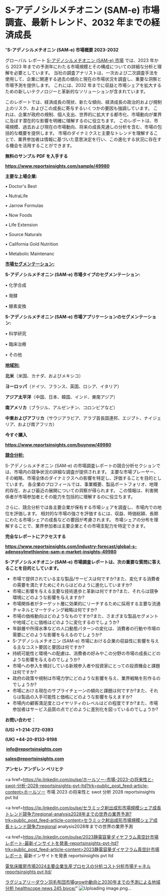 # S-アデノシルメチオニン (SAM-e) 市場調査、最新トレンド、2032 年までの経済成長

"<strong>S-アデノシルメチオニン (SAM-e) 市場概要 2023-2032</strong>

グローバル レポート <a href=https://www.reportsinsights.com/sample/49980>S-アデノシルメチオニン (SAM-e) 市場</a> では、2023 年から 2023 年までの予測年にわたる市場規模とその構成についての詳細な分析と理解を必要としています。 当社の調査アナリストは、一次および二次調査手法を使用して、企業に関連する過去の傾向と現在の市場状況を調査し、重要な洞察と市場予測を提供します。 これには、2032 年までに収益と市場シェアを拡大​​するための新しいテクノロジーと革新的なソリューションが含まれています。

このレポートでは、経済成長の現状、新たな傾向、経済成長の政治的および規制上のリスク、およびこの成長に寄与するいくつかの要因も強調しています。 これは、企業が政府の規制、個人支出、世界的に拡大する都市化、市場動向が業界に及ぼす潜在的な影響を明確に理解するのに役立ちます。 このレポートは、市場規模、過去および現在の市場動向、将来の成長見通しの分析を含む、市場の包括的な概要を提供します。 市場のダイナミクスと主要なトレンドを理解することで、業界参加者は情報に基づいた意思決定を行い、この進化する状況に存在する機会を活用することができます。

<strong><b>無料のサンプル PDF を入手する</b></strong>

<a href=https://www.reportsinsights.com/sample/49980><strong><u>https://www.reportsinsights.com/sample/49980</u></strong></a>

<strong>主要な上場企業:</strong>

• Doctor's Best

• NutraLife

• Jarrow Formulas

• Now Foods

• Life Extension

• Source Naturals

• California Gold Nutrition

• Metabolic Maintenanc

<strong><u>市場セグメンテーション</u></strong><strong><u>:</u></strong>

<strong>S-アデノシルメチオニン (SAM-e) 市場タイプのセグメンテーション:</strong>

• 化学合成

• 発酵

• 酵素変換

<strong>S-アデノシルメチオニン (SAM-e) 市場アプリケーションのセグメンテーション:</strong>

• 科学研究

• 臨床治療

• その他

<strong><u>地域別</u></strong><strong><u>:</u></strong>

<strong>北米</strong>（米国、カナダ、およびメキシコ）

<strong>ヨーロッパ</strong>（ドイツ、フランス、英国、ロシア、イタリア）

<strong>アジア太平洋</strong>（中国、日本、韓国、インド、東南アジア）

<strong>南アメリカ</strong>（ブラジル、アルゼンチン、コロンビアなど）

<strong>中東およびアフリカ</strong>（サウジアラビア、アラブ首長国連邦、エジプト、ナイジェリア、および南アフリカ）

<strong>今すぐ購入</strong>

<a href=https://www.reportsinsights.com/buynow/49980><strong><u>https://www.reportsinsights.com/buynow/49980</u></strong></a>

<strong><u>競合分析:</u></strong>

S-アデノシルメチオニン (SAM-e) の市場調査レポートの競合分析セクションでは、市場内の競争状況の詳細な調査が提供されます。 主要な市場プレーヤー、その戦略、市場全体のダイナミクスへの影響を特定し、評価することを目的としています。 各企業のプロフィールでは、事業概要、製品ポートフォリオ、地理的存在、および最近の展開についての洞察が得られます。 この情報は、利害関係者が市場参加者とその能力を包括的に理解するのに役立ちます。

さらに、競合分析では各主要企業が保有する市場シェアを調査し、市場内での地位を評価します。 相対的な市場の強さを評価するには、収益、時価総額、長期にわたる市場シェアの成長などの要因が考慮されます。 市場シェアの分布を理解することで、業界参加者は主要企業とその市場支配力を特定できます。

<strong>完全なレポートにアクセスする</strong>

<a href=https://www.reportsinsights.com/industry-forecast/global-s-adenosylmethionine-sam-e-market-insights-49980><strong><u><b>https://www.reportsinsights.com/industry-forecast/global-s-adenosylmethionine-sam-e-market-insights-49980</b></u></strong></a>

<strong><b>S-アデノシルメチオニン (SAM-e) 市場調査レポートは、次の重要な質問に答えることを目的としています。</b></strong>
<ul>
  <li>市場で提供されている主な製品/サービスは何ですか?また、変化する消費者の需要を満たすためにそれらはどのように進化していますか?</li>
  <li>市場に影響を与える主要な技術進歩と革新は何ですか?また、それらは競争環境にどのような影響を与えますか?</li>
  <li>市場関係者がターゲット層に効果的にリーチするために採用する主要な流通チャネルとマーケティング戦略は何ですか?</li>
  <li>市場の価格動向はどのようなものですか?また、さまざまな製品セグメントや地域ごとに価格はどのように変化するのでしょうか?</li>
  <li>年齢層や所得水準などの人口動態パターンの変化は、消費者の行動や市場の需要にどのような影響を与えるのでしょうか?</li>
  <li>S-アデノシルメチオニン (SAM-e) 市場における企業の収益性に影響を与える主なコスト要因と要因は何ですか?</li>
  <li>持続可能性と環境への配慮は、消費者の好みやこの分野の市場の成長にどのような影響を与えるのでしょうか?</li>
  <li>市場への参入を検討している新規参入者や投資家にとっての投資機会と課題は何ですか?</li>
  <li>政府の政策や規制は市場力学にどのような影響を与え、業界戦略を形作るのでしょうか?</li>
  <li>市場における現在のサプライチェーンの傾向と課題は何ですか?また、それらは製品の入手可能性と価格にどのような影響を与えますか?</li>
  <li>市場内の顧客満足度とロイヤリティのレベルはどの程度ですか?また、市場参加者はサービス品質の点でどのように差別化を図っているのでしょうか?</li>
</ul>
<strong>お問い合わせ：</strong>

<strong>(US) +1-214-272-0393</strong>

<strong>(UK) +44-20-8133-9198</strong>

<strong> </strong><a href=info@reportsinsights.com><strong><u>info@reportsinsights.com</u></strong></a>

<a href=sales@reportsinsights.com><strong><u>sales@reportsinsights.com</u></strong></a>

<strong>アンセレ アンデレン ベリヒテ</strong>

<a href=https://jp.linkedin.com/pulse/ホールソー-市場-2023-の将来性と-swot-分析-2028-reportsinsights-pvt-ltd?trk=public_post_feed-article-content>ホールソー 市場 2023 の将来性と swot 分析 2028 reportsinsights pvt ltd</a>

<a href=https://jp.linkedin.com/pulse/セラミック射出成形市場規模シェア成長トレンド競争力regional-analysis2028年までの世界の業界予測?trk=public_post_feed-article-content>セラミック射出成形市場規模シェア成長トレンド競争力regional analysis2028年までの世界の業界予測</a>

<a href=https://jp.linkedin.com/pulse/2023静電容量ダイヤフラム真空計市場レポート-最新インサイトを発表-reportsinsights-pvt-ltd?trk=public_post_feed-article-content>2023静電容量ダイヤフラム真空計市場レポート 最新インサイトを発表 reportsinsights pvt ltd</a>

<a href=https://www.linkedin.com/pulse/電気床暖房市場2024主要企業生産プロセスの分析コスト分析市場チャネル-reportsinsights-pvt-ltd/>電気床暖房市場2024主要企業生産プロセスの分析コスト分析市場チャネル reportsinsights pvt ltd/</a>

<a href=https://www.linkedin.com/pulse/ラグジュアリーダウン羽毛布団市場growth動向と2030年までの予測による地域分析-healthscope-news-245-bivce/>ラグジュアリーダウン羽毛布団市場growth動向と2030年までの予測による地域分析 healthscope news 245 bivce/</a>"
![Uploading image.png…]()

